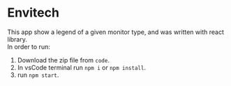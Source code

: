 # Envitech
This app show a legend of a given monitor type, and was written with react library. \
In order to run:
1. Download the zip file from `code`.
2. In vsCode terminal run `npm i` or `npm install`.
3. run `npm start`.
